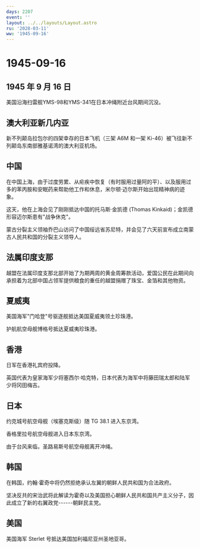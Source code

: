 ```yaml
---
days: 2207
event: ''
layout: ../../layouts/Layout.astro
ru: '2028-03-11'
ww: '1945-09-16'
---
```


# 1945-09-16

## 1945 年 9 月 16 日

美国沿海扫雷舰YMS-98和YMS-341在日本冲绳附近台风期间沉没。

## 澳大利亚新几内亚

新不列颠岛拉包尔的四架幸存的日本飞机（三架 A6M 和一架
Ki-46）被飞往新不列颠岛东南部雅基诺湾的澳大利亚机场。

## 中国

在中国上海，由于过度劳累、从疟疾中恢复（有时服用过量阿的平）、以及服用过多的苯丙胺和安眠药来帮助他工作和休息，米尔顿·迈尔斯开始出现精神病的迹象。

这天，他在上海会见了刚刚抵达中国的托马斯·金凯德 (Thomas
Kinkaid)；金凯德形容迈尔斯患有"战争休克"。

蒙古分裂主义领袖乔巴山访问了中国绥远省苏尼特，并会见了六天前宣布成立南蒙古人民共和国的分裂主义领导人。

## 法属印度支那

越盟在法属印度支那北部开始了为期两周的黄金周筹款活动，爱国公民在此期间向承担着为北部中国占领军提供粮食的重任的越盟捐赠了珠宝、金箔和其他物资。

## 夏威夷

美国海军"门哈登"号驱逐舰抵达美国夏威夷领土珍珠港。

护航航空母舰博格号抵达夏威夷珍珠港。

## 香港

日军在香港礼宾府投降。

英国代表为皇家海军少将塞西尔·哈克特，日本代表为海军中将藤田瑞太郎和陆军少将冈田梅吉。

## 日本

约克城号航空母舰（埃塞克斯级）随 TG 38.1 进入东京湾。

香格里拉号航空母舰进入日本东京湾。

由于台风来临，圣路易斯号航空母舰离开冲绳。

## 韩国

在韩国，约翰·霍奇中将仍然拒绝承认左翼的朝鲜人民共和国为合法政府。

坚决反共的宋治武将此解读为霍奇以及美国担心朝鲜人民共和国共产主义分子，因此成立了新的右翼政党------朝鲜民主党。

## 美国

美国海军 Sterlet 号抵达美国加利福尼亚州圣地亚哥。